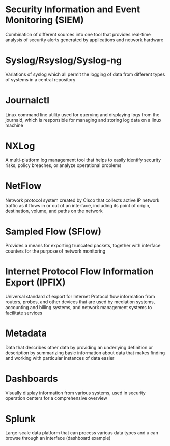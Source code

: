 # Security Information and Event Monitoring (SIEM)

Combination of different sources into one tool that provides real-time analysis of security alerts generated by applications and network hardware

# Syslog/Rsyslog/Syslog-ng

Variations of syslog which all permit the logging of data from different types of systems in a central repository

# Journalctl

Linux command line utility used for querying and displaying logs from the journald, which is responsible for managing and storing log data on a linux machine

# NXLog

A multi-platform log management tool that helps to easily identify security risks, policy breaches, or analyze operational problems

# NetFlow

Network protocol system created by Cisco that collects active IP network traffic as it flows in or out of an interface, including its point of origin, destination, volume, and paths on the network

# Sampled Flow (SFlow)

Provides a means for exporting truncated packets, together with interface counters for the purpose of network monitoring


# Internet Protocol Flow Information Export (IPFIX)

Universal standard of export for Internet Protocol flow information from routers, probes, and other devices that are  used by mediation systems, accounting and billing systems, and network management systems to facilitate services

# Metadata

Data that describes other data by providing an underlying definition or description by summarizing basic information about data that makes finding and working with particular instances of data easier 

# Dashboards

Visually display information from various systems, used in security operation centers for a comprehensive overview

# Splunk

Large-scale data platform that can process various data types and u can browse through an interface (dashboard example)